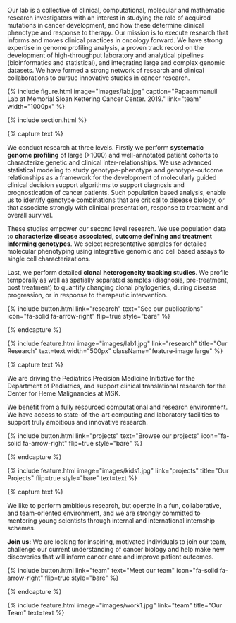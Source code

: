 ---
---

<!-- # The Elli Papaemmanuil Lab -->

Our lab is a collective of clinical, computational, molecular and mathematic research investigators with an interest in studying the role of acquired mutations in cancer development, and how these determine clinical phenotype and response to therapy. Our mission is to execute research that informs and moves clinical practices in oncology forward. We have strong expertise in genome profiling analysis, a proven track record on the development of high-throughput laboratory and analytical pipelines (bioinformatics and statistical), and integrating large and complex genomic datasets. We have formed a strong network of research and clinical collaborations to pursue innovative studies in cancer research.

{%
  include figure.html
  image="images/lab.jpg"
  caption="Papaemmanuil Lab at Memorial Sloan Kettering Cancer Center. 2019."
  link="team"
  width="1000px"
%}

{% include section.html %}

{% capture text %}

We conduct research at three levels. Firstly we perform **systematic genome profiling** of large (>1000) and well-annotated patient cohorts to characterize genetic and clinical inter-relationships. We use advanced statistical modeling to study genotype-phenotype and genotype-outcome relationships as a framework for the development of molecularly guided clinical decision support algorithms to support diagnosis and prognostication of cancer patients. Such population based analysis, enable us to identify genotype combinations that are critical to disease biology, or that associate strongly with clinical presentation, response to treatment and overall survival.

These studies empower our second level research. We use population data to **characterize disease associated, outcome defining and treatment informing genotypes**. We select representative samples for detailed molecular phenotyping using integrative genomic and cell based assays to single cell characterizations.

Last, we perform detailed **clonal heterogeneity tracking studies**. We profile temporally as well as spatially separated samples (diagnosis, pre-treatment, post treatment) to quantify changing clonal phylogenies, during disease progression, or in response to therapeutic intervention.

{%
  include button.html
  link="research"
  text="See our publications"
  icon="fa-solid fa-arrow-right"
  flip=true
  style="bare"
%}

{% endcapture %}

{%
  include feature.html
  image="images/lab1.jpg"
  link="research"
  title="Our Research"
  text=text
  width="500px"
  className="feature-image large"
%}

{% capture text %}

We are driving the Pediatrics Precision Medicine Initiative for the Department of Pediatrics, and support clinical translational research for the Center for Heme Malignancies at MSK.

We benefit from a fully resourced computational and research environment. We have access to state-of-the-art computing and laboratory facilities to support truly ambitious and innovative research.


{%
  include button.html
  link="projects"
  text="Browse our projects"
  icon="fa-solid fa-arrow-right"
  flip=true
  style="bare"
%}

{% endcapture %}

{%
  include feature.html
  image="images/kids1.jpg"
  link="projects"
  title="Our Projects"
  flip=true
  style="bare"
  text=text
%}

{% capture text %}

We like to perform ambitious research, but operate in a fun, collaborative, and team-oriented environment, and we are strongly committed to mentoring young scientists through internal and international internship schemes.

**Join us:** We are looking for inspiring, motivated individuals to join our team, challenge our current understanding of cancer biology and help make new discoveries that will inform cancer care and improve patient outcomes.


{%
  include button.html
  link="team"
  text="Meet our team"
  icon="fa-solid fa-arrow-right"
  flip=true
  style="bare"
%}

{% endcapture %}

{%
  include feature.html
  image="images/work1.jpg"
  link="team"
  title="Our Team"
  text=text
%}
